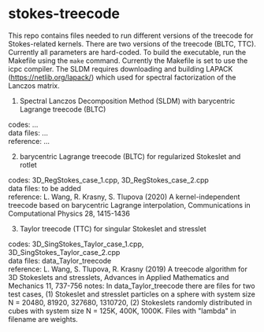 # stokes-treecode

This repo contains files needed to run different versions of the treecode for Stokes-related kernels. There are two versions of the treecode (BLTC, TTC). Currently all parameters are hard-coded. To build the executable, run the Makefile using the `make` command. Currently the Makefile is set to use the icpc compiler. The SLDM requires downloading and building LAPACK (https://netlib.org/lapack/) which used for spectral factorization of the Lanczos matrix.

1. Spectral Lanczos Decomposition Method (SLDM) with barycentric Lagrange treecode (BLTC)

codes: ...  
data files: ...  
reference: ...  

2. barycentric Lagrange treecode (BLTC) for regularized Stokeslet and rotlet

codes: 3D_RegStokes_case_1.cpp, 3D_RegStokes_case_2.cpp  
data files: to be added  
reference: L. Wang, R. Krasny, S. Tlupova (2020) A kernel-independent treecode based on barycentric Lagrange interpolation, Communications in Computational Physics 28, 1415-1436

3. Taylor treecode (TTC) for singular Stokeslet and stresslet

codes: 3D_SingStokes_Taylor_case_1.cpp, 3D_SingStokes_Taylor_case_2.cpp  
data files: data_Taylor_treecode   
reference: L. Wang, S. Tlupova, R. Krasny (2019) A treecode algorithm for 3D Stokeslets and stresslets, Advances in Applied Mathematics and Mechanics 11, 737-756 
notes: In data_Taylor_treecode there are files for two test cases,
(1) Stokeslet and stresslet particles on a sphere with system size N = 20480, 81920, 327680, 1310720,
(2) Stokeslets randomly distributed in cubes with system size N = 125K, 400K, 1000K.
Files with "lambda" in filename are weights.
